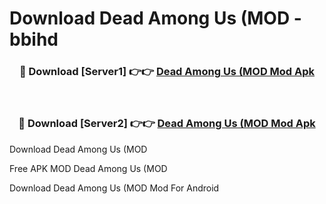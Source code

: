 # Download Dead Among Us (MOD - bbihd



<div align="center">
<h3>🔴 Download [Server1] 👉👉 <a href="https://momento.my/?title=Dead_Among_Us_(MOD">Dead Among Us (MOD Mod Apk</a></h3><br>

<h3>🔴 Download [Server2] 👉👉 <a href="https://momento.my/?title=Dead_Among_Us_(MOD">Dead Among Us (MOD Mod Apk</a></h3>
</div>



Download Dead Among Us (MOD 

Free APK MOD Dead Among Us (MOD 

Download Dead Among Us (MOD Mod For Android
